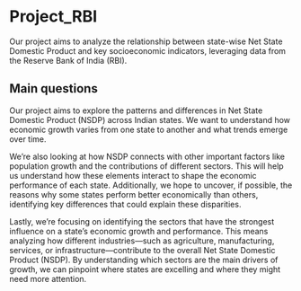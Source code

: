 # Project_RBI
Our project aims to analyze the relationship between state-wise Net State Domestic Product and key socioeconomic indicators, leveraging data from the Reserve Bank of India (RBI).

## Main questions
Our project aims to explore the patterns and differences in Net State Domestic Product (NSDP) across Indian states. We want to understand how economic growth varies from one state to another and what trends emerge over time.

We’re also looking at how NSDP connects with other important factors like population growth and the contributions of different sectors. This will help us understand how these elements interact to shape the economic performance of each state. Additionally, we hope to uncover, if possible, the reasons why some states perform better economically than others, identifying key differences that could explain these disparities.

Lastly, we’re focusing on identifying the sectors that have the strongest influence on a state’s economic growth and performance. This means analyzing how different industries—such as agriculture, manufacturing, services, or infrastructure—contribute to the overall Net State Domestic Product (NSDP). By understanding which sectors are the main drivers of growth, we can pinpoint where states are excelling and where they might need more attention.
